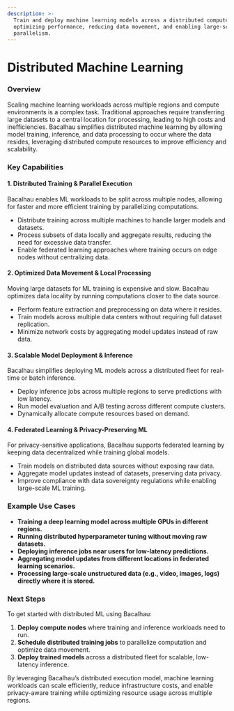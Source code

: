 ```yaml
---
description: >-
  Train and deploy machine learning models across a distributed compute fleet,
  optimizing performance, reducing data movement, and enabling large-scale
  parallelism.
---
```


# Distributed Machine Learning

### Overview

Scaling machine learning workloads across multiple regions and compute environments is a complex task. Traditional approaches require transferring large datasets to a central location for processing, leading to high costs and inefficiencies. Bacalhau simplifies distributed machine learning by allowing model training, inference, and data processing to occur where the data resides, leveraging distributed compute resources to improve efficiency and scalability.

### Key Capabilities

#### 1. **Distributed Training & Parallel Execution**

Bacalhau enables ML workloads to be split across multiple nodes, allowing for faster and more efficient training by parallelizing computations.

* Distribute training across multiple machines to handle larger models and datasets.
* Process subsets of data locally and aggregate results, reducing the need for excessive data transfer.
* Enable federated learning approaches where training occurs on edge nodes without centralizing data.

#### 2. **Optimized Data Movement & Local Processing**

Moving large datasets for ML training is expensive and slow. Bacalhau optimizes data locality by running computations closer to the data source.

* Perform feature extraction and preprocessing on data where it resides.
* Train models across multiple data centers without requiring full dataset replication.
* Minimize network costs by aggregating model updates instead of raw data.

#### 3. **Scalable Model Deployment & Inference**

Bacalhau simplifies deploying ML models across a distributed fleet for real-time or batch inference.

* Deploy inference jobs across multiple regions to serve predictions with low latency.
* Run model evaluation and A/B testing across different compute clusters.
* Dynamically allocate compute resources based on demand.

#### 4. **Federated Learning & Privacy-Preserving ML**

For privacy-sensitive applications, Bacalhau supports federated learning by keeping data decentralized while training global models.

* Train models on distributed data sources without exposing raw data.
* Aggregate model updates instead of datasets, preserving data privacy.
* Improve compliance with data sovereignty regulations while enabling large-scale ML training.

### Example Use Cases

* **Training a deep learning model across multiple GPUs in different regions.**
* **Running distributed hyperparameter tuning without moving raw datasets.**
* **Deploying inference jobs near users for low-latency predictions.**
* **Aggregating model updates from different locations in federated learning scenarios.**
* **Processing large-scale unstructured data (e.g., video, images, logs) directly where it is stored.**

### Next Steps

To get started with distributed ML using Bacalhau:

1. **Deploy compute nodes** where training and inference workloads need to run.
2. **Schedule distributed training jobs** to parallelize computation and optimize data movement.
3. **Deploy trained models** across a distributed fleet for scalable, low-latency inference.

By leveraging Bacalhau’s distributed execution model, machine learning workloads can scale efficiently, reduce infrastructure costs, and enable privacy-aware training while optimizing resource usage across multiple regions.
